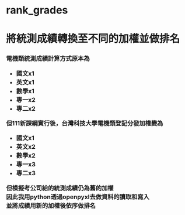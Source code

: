 # rank_grades
<h1>將統測成績轉換至不同的加權並做排名</h1>
<h3>
  電機類統測成績計算方式原本為
<ul>
  <li>
    國文x1
  </li>
  <li>
    英文x1
  </li>
  <li>
    數學x1
  </li>
  <li>
    專一x2
  </li>
  <li>
    專二x2
  </li>
</ul>
  但111新課綱實行後，台灣科技大學電機類登記分發加權變為
<ul>
  <li>
    國文x1
  </li>
  <li>
    英文x2
  </li>
  <li>
    數學x2
  </li>
  <li>
    專一x3
  </li>
  <li>
    專二x3
  </li>
</ul>
  但模擬考公司給的統測成績仍為舊的加權<br/>
  因此我用python透過openpyxl去做資料的讀取和寫入<br/>
  並將成績用新的加權後依序做排名<br/>
</h3>
